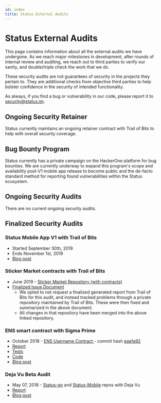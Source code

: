 ```yaml
---
id: index
title: Status External Audits
---
```


# Status External Audits

This page contains information about all the external audits we have undergone.  As we reach major milestones in development, after rounds of internal review and auditing, we reach out to third parties to verify our sanity, and double/triple check the work that we do.  

These security audits are not guarantees of security in the projects they pertain to. They are additional checks from objective third parties to help bolster confidence in the security of intended functionality.

As always, if you find a bug or vulnerability in our code, please report it to [security@status.im](mailto:security@status.im).

## Ongoing Security Retainer

Status currently maintains an ongoing retainer contract with Trail of Bits to help with overall security coverage.

## Bug Bounty Program

Status currently has a private campaign on the HackerOne platform for bug bounties.  We are currently underway to expand this program's scope and availability post-V1 mobile app release to become public and the de-facto standard method for reporting found vulnerabilities within the Status ecosystem.  

## Ongoing Security Audits

There are no current ongoing security audits. 

## Finalized Security Audits

### Status Mobile App V1 with Trail of Bits
- Started September 30th, 2019
- Ends November 1st, 2019
- [Blog post](https://our.status.im/status-mobile-app-security-audit-complete-ahead-of-v1-launch/)

### Sticker Market contracts with Trail of Bits
- June 2019 - [Sticker Market Repository (with contracts)](https://github.com/status-im/sticker-market)
- [Finalized Issue Document](https://docs.google.com/document/d/1zwORJkLjymjF7Z8UmNIURr9tlCjt7eI0qtcRYuJRPEA/edit?usp=sharing)
    - We opted to not request a finalized generated report from Trail of Bits for this audit, and instead tracked problems through a private repository maintained by Trail of Bits.  These were then fixed and summarized in the above document. 
    - All changes in that repository have been merged into the above linked repository.
 
### ENS smart contract with Sigma Prime
- October 2018 - [ENS Username Contract ](https://github.com/status-im/ens-usernames/blob/master/contracts/registry/UsernameRegistrar.sol) - commit hash [eaefa92](https://github.com/status-im/ens-usernames/commit/eaefa92a258c784f1df4066e057e8170bcb6ef95#diff-dbff1e6b987cbb9a6b87ea8180c41e72)
- [Report](https://drive.google.com/open?id=1BqiPGBjILgbIlmMXAO8AombxW_jsQtfC)
- [Tests](https://drive.google.com/open?id=12ACYXvPn8WUyRg9WCooUTO3vvJVuo7lL)
- [Code](https://drive.google.com/open?id=16LbYo4PYv3CY8XZ57kBsB3TxPzGkrb8j)
- [Blog post](https://blog.sigmaprime.io/status-ens-review.html)

### Deja Vu Beta Audit
- May 07, 2018 - [Status-go](https://github.com/status-im/status-go) and [Status-Mobile](https://github.com/status-im/status-mobile) repos with Deja Vu 
- [Report](https://drive.google.com/file/d/1wB5pGPaNsQwq2udV7NmHkLuW-2JCMbnV/view) 
- [Blog post](https://blog.status.im/status-deja-vu-security-audit-final-report-5b6eda5a683a)
